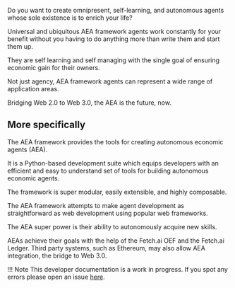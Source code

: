 Do you want to create omnipresent, self-learning, and autonomous agents whose sole existence is to enrich your life? 

Universal and ubiquitous AEA framework agents work constantly for your benefit without you having to do anything more than write them and start them up.

They are self learning and self managing with the single goal of ensuring economic gain for their owners.

Not just agency, AEA framework agents can represent a wide range of application areas.

Bridging Web 2.0 to Web 3.0, the AEA is the future, now.




## More specifically

The AEA framework provides the tools for creating autonomous economic agents (AEA). 

It is a Python-based development suite which equips developers with an efficient and easy to understand set of tools for building autonomous economic agents. 

The framework is super modular, easily extensible, and highly composable. 

The AEA framework attempts to make agent development as straightforward as web development using popular web frameworks.

The AEA super power is their ability to autonomously acquire new skills.

AEAs achieve their goals with the help of the Fetch.ai OEF and the Fetch.ai Ledger. Third party systems, such as Ethereum, may also allow AEA integration, the bridge to Web 3.0.










!!!	Note
	This developer documentation is a work in progress. If you spot any errors please open an issue [here](https://github.com/fetchai/agents-aea).


<br />


